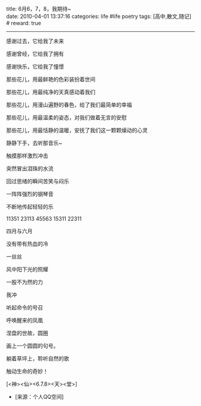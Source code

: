 title: 6月6，7，8，我期待~  
date: 2010-04-01 13:37:16
categories: life #life poetry
tags: [高中,散文,随记]  # <!--more-->
reward: true

---

感谢过去，它给我了未来

感谢曾经，它给我了拥有

感谢快乐，它给我了憧憬


<!--more-->


那些花儿，用最鲜艳的色彩装扮着世间

那些花儿，用最纯净的天真感动着我们

那些花儿，用漫山遍野的春色，给了我们最简单的幸福

那些花儿，用最温柔的姿态，对我们做着无言的安慰

那些花儿，用最恬静的温暖，安抚了我们这一颗颗燥动的心灵







静静下手，去听那音乐~

触摸那样激烈冲击

突然冒出泪珠的水流

回过思绪的瞬间苦笑与闷乐

一阵阵强烈的钢琴音

不断地传起轻轻的乐

11351 23113 45563 15311 22311







四月与六月

没有带有热血的冷

一丝丝

风中阳下光的照耀



一股不为然的力

我冲







听起命令的号召



呼唤醒来的凤凰



涅盘的世故，圆圈









画上一个圆圆的句号。





躺着草坪上，聆听自然的歌

触动生命的奇妙！



[<神><仙><6.7.8><天><堂>]



- [来源：个人QQ空间]
